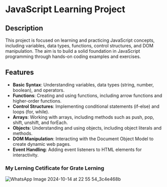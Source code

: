 # JavaScript Learning Project

## Description
This project is focused on learning and practicing JavaScript concepts, including variables, data types, functions, control structures, and DOM manipulation. The aim is to build a solid foundation in JavaScript programming through hands-on coding examples and exercises.

## Features
- **Basic Syntax**: Understanding variables, data types (string, number, boolean), and operators.
- **Functions**: Creating and using functions, including arrow functions and higher-order functions.
- **Control Structures**: Implementing conditional statements (if-else) and loops (for, while).
- **Arrays**: Working with arrays, including methods such as push, pop, shift, unshift, and forEach.
- **Objects**: Understanding and using objects, including object literals and methods.
- **DOM Manipulation**: Interacting with the Document Object Model to create dynamic web pages.
- **Event Handling**: Adding event listeners to HTML elements for interactivity.

 ### My Lerning Cetificate for Grate Lerning
![WhatsApp Image 2024-10-14 at 22 55 54_3c4e468b](https://github.com/user-attachments/assets/cbd0eff4-e27e-4e9c-8904-eb3c92f6b2b8)



